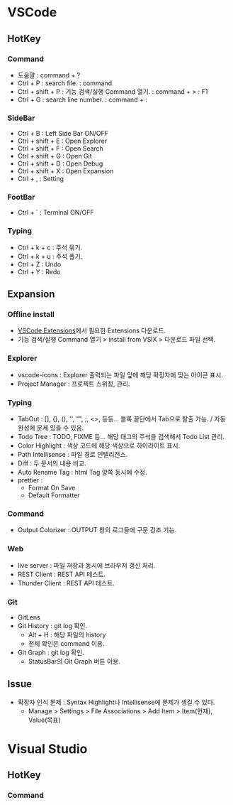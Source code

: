 # VSCode
## HotKey
### Command
- 도움말 : command + ?
- Ctrl + P : search file. : command
- Ctrl + shift + P : 기능 검색/실행 Command 열기. : command + > : F1
- Ctrl + G : search line number. : command + :

### SideBar
- Ctrl + B : Left Side Bar ON/OFF
- Ctrl + shift + E : Open Explorer
- Ctrl + shift + F : Open Search
- Ctrl + shift + G : Open Git
- Ctrl + shift + D : Open Debug
- Ctrl + shift + X : Open Expansion
- Ctrl + , : Setting

### FootBar
- Ctrl + ` : Terminal ON/OFF

### Typing
- Ctrl + k + c : 주석 묶기.
- Ctrl + k + u : 주석 풀기.
- Ctrl + Z : Undo
- Ctrl + Y : Redo

## Expansion
### Offline install
- [VSCode Extensions](https://marketplace.visualstudio.com/vscode)에서 필요한 Extensions 다운로드.
- 기능 검색/실행 Command 열기 > install from VSIX > 다운로드 파일 선택.

### Explorer
- vscode-icons : Explorer 출력되는 파일 앞에 해당 확장자에 맞는 아이콘 표시.
- Project Manager : 프로젝트 스위칭, 관리.

### Typing
- TabOut : [], {}, (), '', "", ;, <>, 등등... 블록 끝단에서 Tab으로 탈출 가능. / 자동완성에 문제 있을 수 있음.
- Todo Tree : TODO, FIXME 등... 해당 태그의 주석을 검색해서 Todo List 관리.
- Color Highlight : 색상 코드에 해당 색상으로 하이라이트 표시.
- Path Intellisense : 파일 경로 인텔리전스.
- Diff : 두 문서의 내용 비교.
- Auto Rename Tag : html Tag 양쪽 동시에 수정.
- prettier : 
  - Format On Save
  - Default Formatter

### Command
- Output Colorizer : OUTPUT 창의 로그들에 구문 강조 기능.

### Web
- live server : 파일 저장과 동시에 브라우저 갱신 처리.
- REST Client : REST API 테스트.
- Thunder Client : REST API 테스트.

### Git
- GitLens
- Git History : git log 확인.
  - Alt + H : 해당 파일의 history
  - 전체 확인은 command 이용.
- Git Graph : git log 확인.
  - StatusBar의 Git Graph 버튼 이용.

## Issue
- 확장자 인식 문제 : Syntax Highlight나 Intellisense에 문제가 생길 수 있다.
  - Manage > Settings > File Associations > Add Item >  Item(현재), Value(목표)

# Visual Studio
## HotKey
### Command
